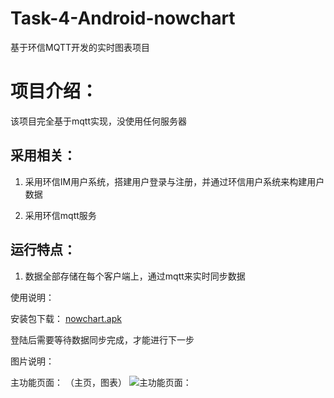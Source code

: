 # Task-4-Android-nowchart
基于环信MQTT开发的实时图表项目

# 项目介绍：

该项目完全基于mqtt实现，没使用任何服务器

## 采用相关：

1. 采用环信IM用户系统，搭建用户登录与注册，并通过环信用户系统来构建用户数据

2. 采用环信mqtt服务

## 运行特点：

1. 数据全部存储在每个客户端上，通过mqtt来实时同步数据


使用说明：

安装包下载：
[nowchart.apk](assets/nowchart.apk)

登陆后需要等待数据同步完成，才能进行下一步

图片说明：


主功能页面： （主页，图表）
![主功能页面：](assets/1.jpg)

